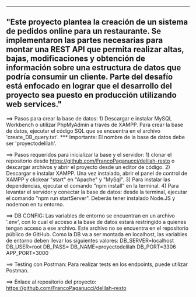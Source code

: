 --------------------------------------------------------------------------------------------------------------------------
"Este proyecto plantea la creación de un sistema de pedidos online para un restaurante. Se implementaron las partes necesarias para montar una REST API que permita realizar altas, bajas, modificaciones y obtención de información sobre una estructura de datos que podría consumir un cliente. Parte del desafío está enfocado en lograr que el desarrollo del proyecto sea puesto en producción utilizando web services."
--------------------------------------------------------------------------------------------------------------------------

==> Pasos para crear la base de datos:
    1) Descargar e instalar MySQL Workbench o utilizar PhpMyAdmin a través de XAMPP. Para crear la base de datos, ejecutar el código SQL que se encuentra en el archivo 'create_DB_query.txt'.
    *** Importante: El nombre de la base de datos debe ser 'proyectodelilah'.


==> Pasos requeridos para inicializar la base y el servidor:
    1) clonar el repositorio desde https://github.com/FrancoPaganucci/delilah-resto o descargar archivos y abrir el proyecto desde un editor de código.
    2) Descargar e instalar XAMPP. Una vez instalado, abrir el panel de control de XAMPP y clickear "start" en "Apache" y "MySql".
    3) Para instalar las dependencias, ejecutar el comando "npm install" en la terminal. 
    4) Para levantar el servidor y conectar la base de datos: desde la terminal, ejecutar el comando "npm run startServer". Deberás tener instalado Node.JS y nodemon en tu entorno.

==> DB CONFIG:
Las variables de entorno se encuentran en un archivo '.env', con lo cual el acceso a la base de datos estará restringido a quienes tengan acceso a ese archivo. Este archivo no se encuentra en el repositorio público de GitHub.
Como la DB va a ser montada en localhost, las variables de entorno deben llevar los siguientes valores:
DB_SERVER=localhost
DB_USER=root
DB_PASS=
DB_NAME=proyectodelilah
DB_PORT=3306
APP_PORT=3000

==> Testing con Postman: Para realizar tests en los endpoints, puede utilizar Postman.

==> Enlace al repositorio del proyecto: https://github.com/FrancoPaganucci/delilah-resto
